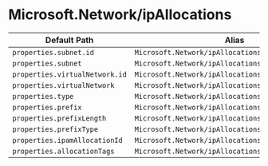 # Microsoft.Network/ipAllocations

| Default Path | Alias |
|---|---|
| `properties.subnet.id` | `Microsoft.Network/ipAllocations/subnet.id` |
| `properties.subnet` | `Microsoft.Network/ipAllocations/subnet` |
| `properties.virtualNetwork.id` | `Microsoft.Network/ipAllocations/virtualNetwork.id` |
| `properties.virtualNetwork` | `Microsoft.Network/ipAllocations/virtualNetwork` |
| `properties.type` | `Microsoft.Network/ipAllocations/type` |
| `properties.prefix` | `Microsoft.Network/ipAllocations/prefix` |
| `properties.prefixLength` | `Microsoft.Network/ipAllocations/prefixLength` |
| `properties.prefixType` | `Microsoft.Network/ipAllocations/prefixType` |
| `properties.ipamAllocationId` | `Microsoft.Network/ipAllocations/ipamAllocationId` |
| `properties.allocationTags` | `Microsoft.Network/ipAllocations/allocationTags` |

